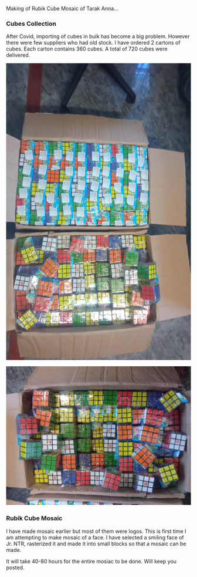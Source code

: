 <!--
.. title: Rubik Cube Mosaic of Jr. NTR
.. slug: rubik-cube-mosaic-ntr
.. date: 2021-12-10 14:21:21 UTC+05:30
.. tags: rubik-cube-mosaic
.. category:
.. link:
.. description: Largest rubik cube mosaic of Jr. NTR(Nandamuri Taraka Ramarao)
.. type: text
-->


Making of Rubik Cube Mosaic of Tarak Anna...


### Cubes Collection

After Covid, importing of cubes in bulk has become a big problem. However there were few suppliers who had old stock. I have ordered 2 cartons of cubes. Each carton contains 360 cubes. A total of 720 cubes were delivered.

<p align="center">
<img src="/images/cube1.png" />
</p>

<p align="center">
<img src="/images/cube2.jpg" />
</p>


### Rubik Cube Mosaic

I have made mosaic earlier but most of them were logos. This is first time I am attempting to make mosaic of a face. I have selected a smiling face of Jr. NTR, rasterized it and made it into small blocks so that a mosaic can be made.

It will take 40-80 hours for the entire mosiac to be done. Will keep you posted.
